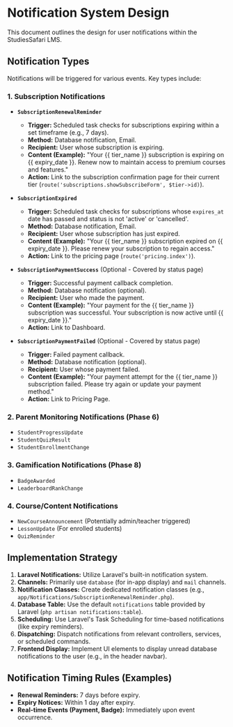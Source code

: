 # Notification System Design

This document outlines the design for user notifications within the StudiesSafari LMS.

## Notification Types

Notifications will be triggered for various events. Key types include:

### 1. Subscription Notifications

*   **`SubscriptionRenewalReminder`**
    *   **Trigger:** Scheduled task checks for subscriptions expiring within a set timeframe (e.g., 7 days).
    *   **Method:** Database notification, Email.
    *   **Recipient:** User whose subscription is expiring.
    *   **Content (Example):** "Your {{ tier_name }} subscription is expiring on {{ expiry_date }}. Renew now to maintain access to premium courses and features."
    *   **Action:** Link to the subscription confirmation page for their current tier (`route('subscriptions.showSubscribeForm', $tier->id)`).

*   **`SubscriptionExpired`**
    *   **Trigger:** Scheduled task checks for subscriptions whose `expires_at` date has passed and status is not 'active' or 'cancelled'.
    *   **Method:** Database notification, Email.
    *   **Recipient:** User whose subscription has just expired.
    *   **Content (Example):** "Your {{ tier_name }} subscription expired on {{ expiry_date }}. Please renew your subscription to regain access."
    *   **Action:** Link to the pricing page (`route('pricing.index')`).

*   **`SubscriptionPaymentSuccess`** (Optional - Covered by status page)
    *   **Trigger:** Successful payment callback completion.
    *   **Method:** Database notification (optional).
    *   **Recipient:** User who made the payment.
    *   **Content (Example):** "Your payment for the {{ tier_name }} subscription was successful. Your subscription is now active until {{ expiry_date }}."
    *   **Action:** Link to Dashboard.

*   **`SubscriptionPaymentFailed`** (Optional - Covered by status page)
    *   **Trigger:** Failed payment callback.
    *   **Method:** Database notification (optional).
    *   **Recipient:** User whose payment failed.
    *   **Content (Example):** "Your payment attempt for the {{ tier_name }} subscription failed. Please try again or update your payment method."
    *   **Action:** Link to Pricing Page.

### 2. Parent Monitoring Notifications (Phase 6)

*   `StudentProgressUpdate`
*   `StudentQuizResult`
*   `StudentEnrollmentChange`

### 3. Gamification Notifications (Phase 8)

*   `BadgeAwarded`
*   `LeaderboardRankChange`

### 4. Course/Content Notifications

*   `NewCourseAnnouncement` (Potentially admin/teacher triggered)
*   `LessonUpdate` (For enrolled students)
*   `QuizReminder`

## Implementation Strategy

1.  **Laravel Notifications:** Utilize Laravel's built-in notification system.
2.  **Channels:** Primarily use `database` (for in-app display) and `mail` channels.
3.  **Notification Classes:** Create dedicated notification classes (e.g., `app/Notifications/SubscriptionRenewalReminder.php`).
4.  **Database Table:** Use the default `notifications` table provided by Laravel (`php artisan notifications:table`).
5.  **Scheduling:** Use Laravel's Task Scheduling for time-based notifications (like expiry reminders).
6.  **Dispatching:** Dispatch notifications from relevant controllers, services, or scheduled commands.
7.  **Frontend Display:** Implement UI elements to display unread database notifications to the user (e.g., in the header navbar).

## Notification Timing Rules (Examples)

*   **Renewal Reminders:** 7 days before expiry.
*   **Expiry Notices:** Within 1 day after expiry.
*   **Real-time Events (Payment, Badge):** Immediately upon event occurrence. 